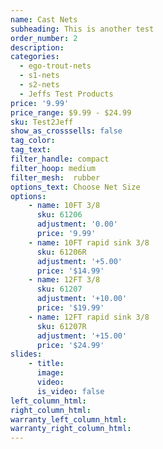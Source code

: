 ```yaml
---
name: Cast Nets
subheading: This is another test
order_number: 2
description:
categories:
  - ego-trout-nets
  - s1-nets
  - s2-nets
  - Jeffs Test Products
price: '9.99'
price_range: $9.99 - $24.99
sku: Test2Jeff
show_as_crosssells: false
tag_color:
tag_text:
filter_handle: compact
filter_hoop: medium
filter_mesh:  rubber
options_text: Choose Net Size
options:
    - name: 10FT 3/8
      sku: 61206
      adjustment: '0.00'
      price: '9.99'
    - name: 10FT rapid sink 3/8
      sku: 61206R
      adjustment: '+5.00'
      price: '$14.99'
    - name: 12FT 3/8
      sku: 61207
      adjustment: '+10.00'
      price: '$19.99'
    - name: 12FT rapid sink 3/8
      sku: 61207R
      adjustment: '+15.00'
      price: '$24.99'
slides:
    - title:
      image:
      video:
      is_video: false
left_column_html:
right_column_html:
warranty_left_column_html:
warranty_right_column_html:
---
```

